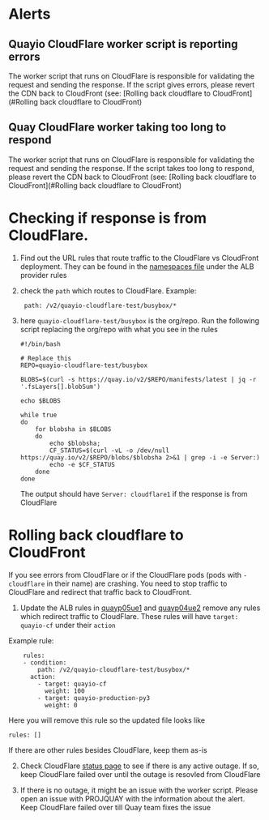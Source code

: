 # Alerts

## Quayio CloudFlare worker script is reporting errors

The worker script that runs on CloudFlare is responsible for validating the
request and sending the response. If the script gives errors, please revert the
CDN back to CloudFront (see: [Rolling back cloudflare to CloudFront](#Rolling
back cloudflare to CloudFront) 


## Quay CloudFlare worker taking too long to respond

The worker script that runs on CloudFlare is responsible for validating the
request and sending the response. If the script takes too long to respond, please revert the
CDN back to CloudFront (see: [Rolling back cloudflare to CloudFront](#Rolling
back cloudflare to CloudFront) 


# Checking if response is from CloudFlare. 

1. Find out the URL rules that route traffic to the CloudFlare vs CloudFront
   deployment. They can be found in the [namespaces
   file](/data/services/quayio/namespaces/quayp05ue1.yml) under the ALB
   provider rules

2. check the `path` which routes to CloudFlare. Example:
    ```
     path: /v2/quayio-cloudflare-test/busybox/*
     ```
3. here `quayio-cloudflare-test/busybox` is the org/repo. Run the 
   following script replacing the org/repo with what you see in the rules

   ```
   #!/bin/bash
    
   # Replace this
   REPO=quayio-cloudflare-test/busybox
   
   BLOBS=$(curl -s https://quay.io/v2/$REPO/manifests/latest | jq -r '.fsLayers[].blobSum')
   
   echo $BLOBS
   
   while true
   do
       for blobsha in $BLOBS
       do
           echo $blobsha;
           CF_STATUS=$(curl -vL -o /dev/null https://quay.io/v2/$REPO/blobs/$blobsha 2>&1 | grep -i -e Server:)
           echo -e $CF_STATUS
       done
   done
   ```

   The output should have `Server: cloudflare1` if the response is from CloudFlare


# Rolling back cloudflare to CloudFront

If you see errors from CloudFlare or if the CloudFlare pods (pods with `-cloudflare` in their name) are crashing. You need to stop traffic to CloudFlare and redirect that traffic back to CloudFront.

1. Update the ALB rules in [quayp05ue1](/data/services/quayio/namespaces/quayp05ue1.yml) and [quayp04ue2](/data/services/quayio/namespaces/quayp04ue2.yml) remove any rules which redirect traffic to CloudFlare. These rules will have `target: quayio-cf` under their `action` 

Example rule:

```
    rules:
    - condition:
        path: /v2/quayio-cloudflare-test/busybox/*
      action:
        - target: quayio-cf
          weight: 100
        - target: quayio-production-py3
          weight: 0
```

Here you will remove this rule so the updated file looks like

```
rules: []
```

If there are other rules besides CloudFlare, keep them as-is

2. Check CloudFlare [status page](https://www.cloudflarestatus.com/) to see if there is any active outage. If so, keep CloudFlare failed over until the outage is resovled from CloudFlare

3. If there is no outage, it might be an issue with the worker script. Please open an issue with PROJQUAY with the information about the alert. Keep CloudFlare failed over till Quay team fixes the issue
